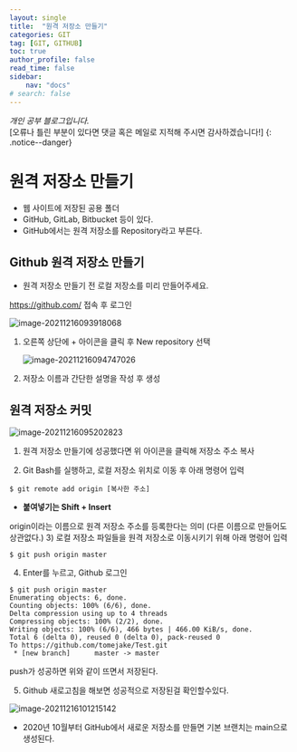 ```yaml
---
layout: single
title:  "원격 저장소 만들기"
categories: GIT
tag: [GIT, GITHUB]
toc: true
author_profile: false
read_time: false
sidebar:
    nav: "docs"
# search: false
---
```


*개인 공부 블로그입니다.*<br> [오류나 틀린 부분이 있다면 댓글 혹은 메일로 지적해 주시면 감사하겠습니다!]
{: .notice--danger}


# 원격 저장소 만들기

- 웹 사이트에 저장된 공용 폴더
- GitHub, GitLab, Bitbucket 등이 있다.
- GitHub에서는 원격 저장소를 Repository라고 부른다.



## Github 원격 저장소 만들기

- 원격 저장소 만들기 전 로컬 저장소를 미리 만들어주세요.

https://github.com/  접속 후 로그인

![image-20211216093918068](../../images/2021-12-15-git-3/image-20211216093918068.png)

1. 오른쪽 상단에 + 아이콘을 클릭 후 New repository 선택

   ![image-20211216094747026](../../images/2021-12-15-git-3/image-20211216094747026.png)

2. 저장소 이름과 간단한 설명을 작성 후 생성



## 원격 저장소 커밋

![image-20211216095202823](../../images/2021-12-15-git-3/image-20211216095202823.png)

1) 원격 저장소 만들기에 성공했다면 위 아이콘을 클릭해 저장소 주소 복사

2) Git Bash를 실행하고, 로컬 저장소 위치로 이동 후 아래 명령어 입력

```
$ git remote add origin [복사한 주소]
```

- **붙여넣기는 Shift + Insert**

origin이라는 이름으로 원격 저장소 주소를 등록한다는 의미 (다른 이름으로 만들어도 상관없다.)
3) 로컬 저장소 파일들을 원격 저장소로 이동시키기 위해 아래 명령어 입력

```
$ git push origin master
```

4) Enter를 누르고, Github 로그인

```
$ git push origin master
Enumerating objects: 6, done.
Counting objects: 100% (6/6), done.
Delta compression using up to 4 threads
Compressing objects: 100% (2/2), done.
Writing objects: 100% (6/6), 466 bytes | 466.00 KiB/s, done.
Total 6 (delta 0), reused 0 (delta 0), pack-reused 0
To https://github.com/tomejake/Test.git
 * [new branch]      master -> master
```

push가 성공하면 위와 같이 뜨면서 저장된다.

5) Github 새로고침을 해보면 성공적으로 저장된걸 확인할수있다.

![image-20211216101215142](../../images/2021-12-15-git-3/image-20211216101215142.png)



- 2020년 10월부터 GitHub에서 새로운 저장소를 만들면 기본 브랜치는 main으로 생성된다.

